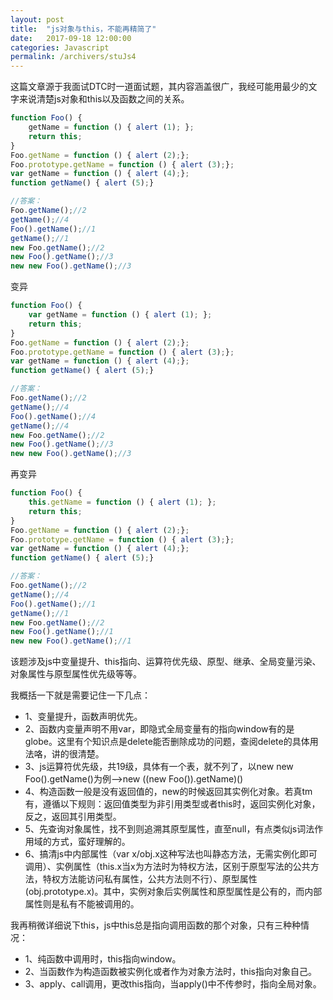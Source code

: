```yaml
---
layout: post
title:  "js对象与this，不能再精简了"
date:   2017-09-18 12:00:00
categories: Javascript
permalink: /archivers/stuJs4
---
```

这篇文章源于我面试DTC时一道面试题，其内容涵盖很广，我经可能用最少的文字来说清楚js对象和this以及函数之间的关系。

```Javascript
function Foo() {
    getName = function () { alert (1); };
    return this;
}
Foo.getName = function () { alert (2);};
Foo.prototype.getName = function () { alert (3);};
var getName = function () { alert (4);};
function getName() { alert (5);}

//答案：
Foo.getName();//2
getName();//4
Foo().getName();//1
getName();//1
new Foo.getName();//2
new Foo().getName();//3
new new Foo().getName();//3
```
变异
```Javascript
function Foo() {
    var getName = function () { alert (1); };
    return this;
}
Foo.getName = function () { alert (2);};
Foo.prototype.getName = function () { alert (3);};
var getName = function () { alert (4);};
function getName() { alert (5);}

//答案：
Foo.getName();//2
getName();//4
Foo().getName();//4
getName();//4
new Foo.getName();//2
new Foo().getName();//3
new new Foo().getName();//3
```
再变异
```Javascript
function Foo() {
    this.getName = function () { alert (1); };
    return this;
}
Foo.getName = function () { alert (2);};
Foo.prototype.getName = function () { alert (3);};
var getName = function () { alert (4);};
function getName() { alert (5);}

//答案：
Foo.getName();//2
getName();//4
Foo().getName();//1
getName();//1
new Foo.getName();//2
new Foo().getName();//1
new new Foo().getName();//1
```

该题涉及js中变量提升、this指向、运算符优先级、原型、继承、全局变量污染、对象属性与原型属性优先级等等。

我概括一下就是需要记住一下几点：
* 1、变量提升，函数声明优先。
* 2、函数内变量声明不用var，即隐式全局变量有的指向window有的是globe。这里有个知识点是delete能否删除成功的问题，查阅delete的具体用法咯，讲的很清楚。
* 3、js运算符优先级，共19级，具体有一个表，就不列了，以new new Foo().getName()为例——>new ((new Foo()).getName)()
* 4、构造函数一般是没有返回值的，new的时候返回其实例化对象。若真tm有，遵循以下规则：返回值类型为非引用类型或者this时，返回实例化对象，反之，返回其引用类型。
* 5、先查询对象属性，找不到则追溯其原型属性，直至null，有点类似js词法作用域的方式，蛮好理解的。
* 6、搞清js中内部属性（var x/obj.x这种写法也叫静态方法，无需实例化即可调用）、实例属性（this.x当x为方法时为特权方法，区别于原型写法的公共方法，特权方法能访问私有属性，公共方法则不行）、原型属性(obj.prototype.x)。其中，实例对象后实例属性和原型属性是公有的，而内部属性则是私有不能被调用的。

我再稍微详细说下this，js中this总是指向调用函数的那个对象，只有三种种情况：
* 1、纯函数中调用时，this指向window。
* 2、当函数作为构造函数被实例化或者作为对象方法时，this指向对象自己。
* 3、apply、call调用，更改this指向，当apply()中不传参时，指向全局对象。

